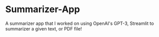 # Summarizer-App
A summarizer app that I worked on using OpenAI's GPT-3, Streamlit to summarizer a given text, or PDF file!
